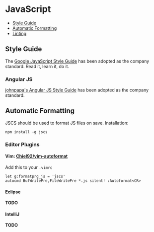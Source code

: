 # JavaScript

 - [Style Guide](#style-guide)
 - [Automatic Formatting](#automatic-formatting)
 - [Linting](#linting)

## Style Guide

The [Google JavaScript Style Guide][google-style-guide] has been adopted as the company standard. Read it, learn it, do it.

### Angular JS

[johnpapa's Angular JS Style Guide][angular-style-guide] has been adopted as the company standard.  

[google-style-guide]: http://google-styleguide.googlecode.com/svn/trunk/javascriptguide.xml
[angular-style-guide]: https://github.com/johnpapa/angular-styleguide

## Automatic Formatting

JSCS should be used to format JS files on save. Installation:

`npm install -g jscs`

### Editor Plugins

#### Vim: [Chiel92/vim-autoformat][vim-autoformat]

Add this to your `.vimrc`

```VimL
let g:formatprg_js = 'jscs'
autocmd BufWritePre,FileWritePre *.js silent! :Autoformat<CR>
```

#### Eclipse

**TODO**

#### IntelliJ

**TODO**

[vim-autoformat]: https://github.com/Chiel92/vim-autoformat
